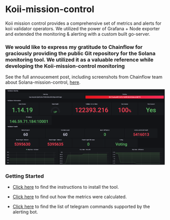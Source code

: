 # Koii-mission-control

Koii mission control provides a comprehensive set of metrics and alerts for koii validator  operators. We utilized the power of Grafana + Node exporter and extended the monitoring & alerting with a custom built go-server.

### We would like to express my gratitude to Chainflow for graciously providing the public Git repository for the Solana monitoring tool. We utilized it as a valuable reference while developing the Koii-mission-control monitoring

See the full annoucement post, including screenshots from Chainflow team about Solana-mission-control, [here](https://chainflow.io/introducing-solana-mission-control/).

![Example](example_image.png)

### Getting Started

 - [Click here](./INSTRUCTIONS.md) to find the instructions to install the tool. 

 - [Click here](./docs/metric-cal.md) to find out how the metrics were calculated.

 - [Click here](./docs/alerts-commands.md) to find the list of telegram commands supported by the alerting bot.




